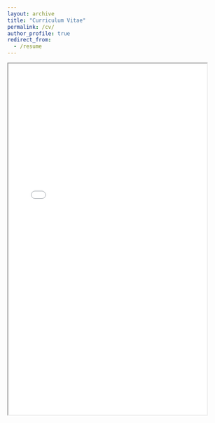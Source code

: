 ```yaml
---
layout: archive
title: "Curriculum Vitae"
permalink: /cv/
author_profile: true
redirect_from:
  - /resume
---
```


<iframe src="/files/Peidong_Wang_CV.pdf" width="90%" height="800px"></iframe>